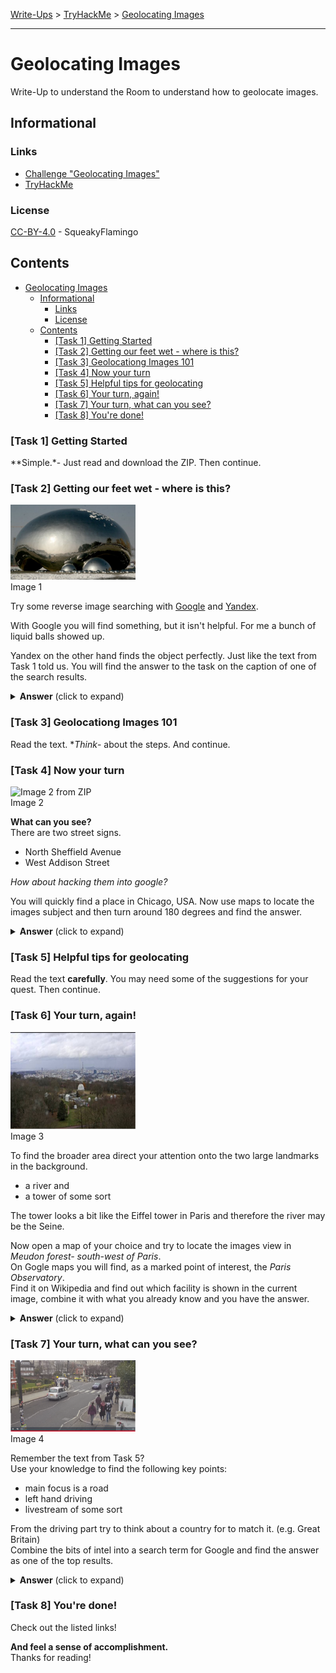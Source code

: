 [Write-Ups](../README.md) > [TryHackMe](README.md) > [Geolocating Images](#geolocating-images)
___

# Geolocating Images
Write-Up to understand the Room to understand how to geolocate images.

## Informational
### Links

- [Challenge "Geolocating Images"](https://tryhackme.com/room/geolocatingimages)
- [TryHackMe](https://tryhackme.com)

### License
[CC-BY-4.0](../LICENSE) - SqueakyFlamingo

## Contents

- [Geolocating Images](#geolocating-images)
  - [Informational](#informational)
    - [Links](#links)
    - [License](#license)
  - [Contents](#contents)
    - [[Task 1] Getting Started](#task-1-getting-started)
    - [[Task 2] Getting our feet wet - where is this?](#task-2-getting-our-feet-wet---where-is-this)
    - [[Task 3] Geolocationg Images 101](#task-3-geolocationg-images-101)
    - [[Task 4] Now your turn](#task-4-now-your-turn)
    - [[Task 5] Helpful tips for geolocating](#task-5-helpful-tips-for-geolocating)
    - [[Task 6] Your turn, again!](#task-6-your-turn-again)
    - [[Task 7] Your turn, what can you see?](#task-7-your-turn-what-can-you-see)
    - [[Task 8] You're done!](#task-8-youre-done)

### [Task 1] Getting Started
**Simple.*- Just read and download the ZIP. Then continue.

### [Task 2] Getting our feet wet - where is this?
<img src="assets/geolocatingimages/1.jpeg" width="200" alt="Image 1 from ZIP">\
Image 1

Try some reverse image searching with [Google](https://www.google.de/imghp) and [Yandex](https://yandex.com/images/search).

With Google you will find something, but it isn't helpful. For me a bunch of liquid balls showed up.

Yandex on the other hand finds the object perfectly. Just like the text from Task 1 told us. You will find the answer to the task on the caption of one of the search results.

<details>
    <summary>
        <b>Answer</b> (click to expand)
    </summary>
    <p>
        china
    </p>
</details>

### [Task 3] Geolocationg Images 101
Read the text. **Think*- about the steps. And continue.

### [Task 4] Now your turn
<img src="assets/geolocatingimages/2.png" width="200" alt="Image 2 from ZIP">\
Image 2

**What can you see?**\
There are two street signs.

- North Sheffield Avenue
- West Addison Street
  
*How about hacking them into google?*

You will quickly find a place in Chicago, USA. Now use maps to locate the images subject and then turn around 180 degrees and find the answer.

<details>
    <summary>
        <b>Answer</b> (click to expand)
    </summary>
    <p>
        wrigleyville sports
    </p>
</details>

### [Task 5] Helpful tips for geolocating
Read the text **carefully**. You may need some of the suggestions for your quest. Then continue.

### [Task 6] Your turn, again!
<img src="assets/geolocatingimages/3.png" width="200" alt="Image 3 from ZIP">\
Image 3

To find the broader area direct your attention onto the two large landmarks in the background.

- a river and
- a tower of some sort

The tower looks a bit like the Eiffel tower in Paris and therefore the river may be the Seine.

Now open a map of your choice and try to locate the images view in *Meudon forest- south-west of Paris*.\
On Gogle maps you will find, as a marked point of interest, the *Paris Observatory*.\
Find it on Wikipedia and find out which facility is shown in the current image, combine it with what you already know and you have the answer.

<details>
    <summary>
        <b>Answer</b> (click to expand)
    </summary>
    <p>
        meudon observatory
    </p>
</details>

### [Task 7] Your turn, what can you see?
<img src="assets/geolocatingimages/4.png" width="200" alt="Image 4 from ZIP">\
Image 4

Remember the text from Task 5?\
Use your knowledge to find the following key points:

- main focus is a road
- left hand driving
- livestream of some sort

From the driving part try to think about a country for to match it. (e.g. Great Britain)\
Combine the bits of intel into a search term for Google and find the answer as one of the top results.

<details>
    <summary>
        <b>Answer</b> (click to expand)
    </summary>
    <p>
        abbey road
    </p>
</details>

### [Task 8] You're done!
Check out the listed links!

**And feel a sense of accomplishment.**\
Thanks for reading!
